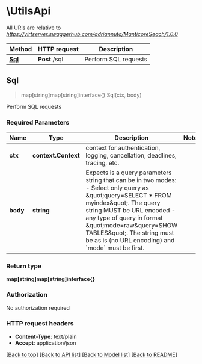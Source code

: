 # \UtilsApi

All URIs are relative to *https://virtserver.swaggerhub.com/adriannuta/ManticoreSeach/1.0.0*

Method | HTTP request | Description
------------- | ------------- | -------------
[**Sql**](UtilsApi.md#Sql) | **Post** /sql | Perform SQL requests



## Sql

> map[string]map[string]interface{} Sql(ctx, body)

Perform SQL requests

### Required Parameters


Name | Type | Description  | Notes
------------- | ------------- | ------------- | -------------
**ctx** | **context.Context** | context for authentication, logging, cancellation, deadlines, tracing, etc.
**body** | **string**| Expects is a query parameters string that can be in two modes: - Select only query as \&quot;query&#x3D;SELECT * FROM myindex\&quot;. The query string MUST be URL encoded - any type of query in format \&quot;mode&#x3D;raw&amp;query&#x3D;SHOW TABLES\&quot;. The string must be as is (no URL encoding) and &#x60;mode&#x60; must be first.  | 

### Return type

**map[string]map[string]interface{}**

### Authorization

No authorization required

### HTTP request headers

- **Content-Type**: text/plain
- **Accept**: application/json

[[Back to top]](#) [[Back to API list]](../README.md#documentation-for-api-endpoints)
[[Back to Model list]](../README.md#documentation-for-models)
[[Back to README]](../README.md)

